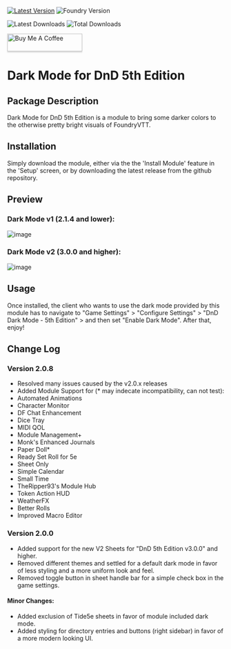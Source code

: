 [![Latest Version](https://img.shields.io/github/v/release/ZeroXNoxus/dark-mode-5e?display_name=tag&sort=semver&label=Latest%20Version)](https://github.com/ZeroXNoxus/dark-mode-5e/releases/latest)
![Foundry Version](https://img.shields.io/endpoint?url=https%3A%2F%2Ffoundryshields.com%2Fversion%3Fstyle%3Dflat%26url%3Dhttps%3A%2F%2Fgithub.com%2FZeroXNoxus%2Fdark-mode-5e%2Freleases%2Fdownload%2Flatest%2Fmodule.json)

![Latest Downloads](https://img.shields.io/github/downloads/ZeroXNoxus/dark-mode-5e/latest/total?color=blue&label=latest%20downloads)
![Total Downloads](https://img.shields.io/github/downloads/ZeroXNoxus/dark-mode-5e/total?color=blue&label=total%20downloads)

<a href="https://www.buymeacoffee.com/zetadracon" target="_blank"><img src="https://www.buymeacoffee.com/assets/img/custom_images/orange_img.png" alt="Buy Me A Coffee" style="height: 41px !important;width: 174px !important;box-shadow: 0px 3px 2px 0px rgba(190, 190, 190, 0.5) !important;-webkit-box-shadow: 0px 3px 2px 0px rgba(190, 190, 190, 0.5) !important;" ></a>

# Dark Mode for DnD 5th Edition #
## Package Description ##
Dark Mode for DnD 5th Edition is a module to bring some darker colors to the otherwise pretty bright visuals of FoundryVTT.
## Installation ##
Simply download the module, either via the the 'Install Module' feature in the 'Setup' screen, or by downloading the latest release from the github repository.
## Preview ##
### Dark Mode v1 (2.1.4 and lower): ###
![image](https://i.ibb.co/yPDZm4Z/Legacy-Dark-Sheet.png)

### Dark Mode v2 (3.0.0 and higher): ###
![image](https://i.ibb.co/M66gzBB/New-Dark-Sheet.png)

## Usage ##
Once installed, the client who wants to use the dark mode provided by this module has to navigate to "Game Settings" > "Configure Settings" > "DnD Dark Mode - 5th Edition" > and then set "Enable Dark Mode". After that, enjoy!

## Change Log ##
### Version 2.0.8 ###
- Resolved many issues caused by the v2.0.x releases
- Added Module Support for (* may indecate incompatibility, can not test):
-   Automated Animations
-   Character Monitor
-   DF Chat Enhancement
-   Dice Tray
-   MIDI QOL
-   Module Management+
-   Monk's Enhanced Journals
-   Paper Doll*
-   Ready Set Roll for 5e
-   Sheet Only
-   Simple Calendar
-   Small Time
-   TheRipper93's Module Hub
-   Token Action HUD
-   WeatherFX
-   Better Rolls
-   Improved Macro Editor

### Version 2.0.0 ###
- Added support for the new V2 Sheets for "DnD 5th Edition v3.0.0" and higher.
- Removed different themes and settled for a default dark mode in favor of less styling and a more uniform look and feel.
- Removed toggle button in sheet handle bar for a simple check box in the game settings.
#### Minor Changes: ####
- Added exclusion of Tide5e sheets in favor of module included dark mode.
- Added styling for directory entries and buttons (right sidebar) in favor of a more modern looking UI.
